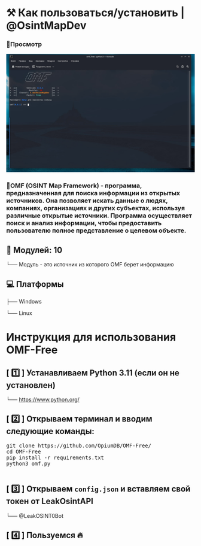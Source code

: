 <h1>⚒ Как пользоваться/установить | @OsintMapDev</h1>
<h3>🔸Просмотр</h3>

![](https://github.com/OpiumDB/OMF-Free/blob/main/omf_free.jpg)

<h3>🔸OMF (OSINT Map Framework) - программа, предназначенная для поиска информации из открытых источников. Она позволяет искать данные о людях, компаниях, организациях и других субъектах, используя различные открытые источники. Программа осуществляет поиск и анализ информации, чтобы предоставить пользователю полное представление о целевом объекте.</h3>

<div class="step">
    <h2>🔸 Модулей: 10</h2>
    <p>└── Модуль - это источник из которого OMF берет информацию</p>
</div>

<div class="step">
    <h2>💻 Платформы</h2>
    <p>├── Windows</p>
    <p>└── Linux</p>
</div>

<h1>Инструкция для использования OMF-Free</h1>

<div class="step">
    <h2>[ 1️⃣ ] Устанавливаем Python 3.11 (если он не установлен)</h2>
    <p>└── <a href="https://www.python.org/"> https://www.python.org/</a></p>
</div>

<div class="step">
    <h2>[ 2️⃣ ] Открываем терминал и вводим следующие команды:</h2>
    <pre>
git clone https://github.com/OpiumDB/OMF-Free/
cd OMF-Free
pip install -r requirements.txt
python3 omf.py
        </pre>
    </div>

<div class="step">
    <h2>[ 3️⃣ ] Открываем <code>config.json</code> и вставляем свой токен от LeakOsintAPI</h2>
    <p>└── @LeakOSINT0Bot</p>
</div>

<div class="step">
    <h2>[ 4️⃣ ] Пользуемся 🔥</h2>
</div>
